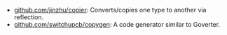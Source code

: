 -   [github.com/jinzhu/copier](https://github.com/jinzhu/copier):
    Converts/copies one type to another via reflection.
-   [github.com/switchupcb/copygen](https://github.com/switchupcb/copygen): A
    code generator similar to Goverter.
